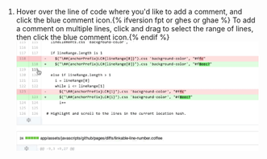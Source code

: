 1. Hover over the line of code where you'd like to add a comment, and click the blue comment icon.{% ifversion fpt or ghes or ghae %} To add a comment on multiple lines, click and drag to select the range of lines, then click the blue comment icon.{% endif %}
![Blue comment icon](/assets/images/help/commits/hover-comment-icon.gif)

